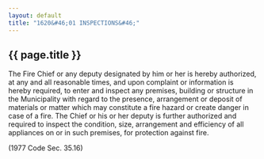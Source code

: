 ```yaml
---
layout: default 
title: "1620&#46;01 INSPECTIONS&#46;"
---
```


{{ page.title }}
----------------

The Fire Chief or any deputy designated by him or her is hereby
authorized, at any and all reasonable times, and upon complaint or
information is hereby required, to enter and inspect any premises,
building or structure in the Municipality with regard to the presence,
arrangement or deposit of materials or matter which may constitute a
fire hazard or create danger in case of a fire. The Chief or his or her
deputy is further authorized and required to inspect the condition,
size, arrangement and efficiency of all appliances on or in such
premises, for protection against fire.

(1977 Code Sec. 35.16)
